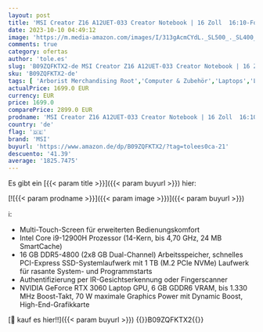 ```yaml
---
layout: post
title: 'MSI Creator Z16 A12UET-033 Creator Notebook | 16 Zoll  16:10-Format  Multi-Touch Panel | Intel Core i7-12700H | NVIDIA RTX3060 | 16 GB RAM | 1TB SSD | Windows 11Pro | Lunar Gray'
date: 2023-10-10 04:49:12
image: 'https://m.media-amazon.com/images/I/313gAcmCYdL._SL500_._SL400_.jpg'
comments: true
category: ofertas
author: 'tole.es'
slug: 'B09ZQFKTX2-de MSI Creator Z16 A12UET-033 Creator Notebook | 16 Zoll...'
sku: 'B09ZQFKTX2-de'
tags: [ 'Arborist Merchandising Root','Computer & Zubehör','Laptops','Laptops gaming','Normale Laptop-Computer','Self Service','Special Features Stores','a4cbee59-f823-40fe-831a-7de64f655f6f_0','a4cbee59-f823-40fe-831a-7de64f655f6f_101','msi','🇩🇪', ]
actualPrice: 1699.0 EUR
currency: EUR
price: 1699.0
comparePrice: 2899.0 EUR
prodname: 'MSI Creator Z16 A12UET-033 Creator Notebook | 16 Zoll  16:10-Format  Multi-Touch Panel | Intel Core i7-12700H | NVIDIA RTX3060 | 16 GB RAM | 1TB SSD | Windows 11Pro | Lunar Gray'
country: 'de'
flag: '🇩🇪'
brand: 'MSI'
buyurl: 'https://www.amazon.de/dp/B09ZQFKTX2/?tag=tolees0ca-21'
descuento: '41.39'
average: '1825.7475'
---
```


Es gibt ein [{{< param title >}}]({{< param buyurl >}}) hier:

[![{{< param prodname >}}]({{< param image >}})]({{< param buyurl >}})

ℹ️:

- Multi-Touch-Screen für erweiterten Bedienungskomfort
- Intel Core i9-12900H Prozessor (14-Kern, bis 4,70 GHz, 24 MB SmartCache)
- 16 GB DDR5-4800 (2x8 GB Dual-Channel) Arbeitsspeicher, schnelles PCI-Express SSD-Systemlaufwerk mit 1 TB (M.2 PCIe NVMe) Laufwerk für rasante System- und Programmstarts
- Authentifizierung per IR-Gesichtserkennung oder Fingerscanner
- NVIDIA GeForce RTX 3060 Laptop GPU, 6 GB GDDR6 VRAM, bis 1.330 MHz Boost-Takt, 70 W maximale Graphics Power mit Dynamic Boost, High-End-Grafikkarte

[🛒 kauf es hier!!]({{< param buyurl >}})
{{<world>}}B09ZQFKTX2{{</world>}}

